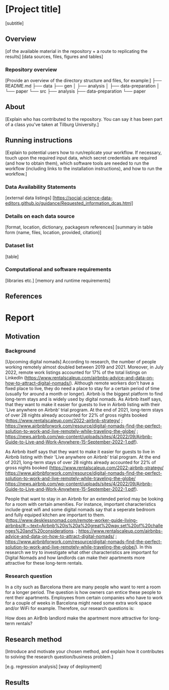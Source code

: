 # [Project title]
[subtitle]


## Overview
[of the available material in the repository + a route to replicating the results]
[data sources, files, figures and tables]

### Repository overview
[Provide an overview of the directory structure and files, for example:]
├── README.md
├── data
├── gen
│   ├── analysis
│   ├── data-preparation
│   └── paper
└── src
    ├── analysis
    ├── data-preparation
    └── paper


## About

[Explain who has contributed to the repository. You can say it has been part of a class you've taken at Tilburg University.]

    
## Running instructions

[Explain to potential users how to run/replicate your workflow. If necessary, touch upon the required input data, which secret credentials are required (and how to obtain them), which software tools are needed to run the workflow (including links to the installation instructions), and how to run the workflow.]  

### Data Availability Statements
[external data listings]
[https://social-science-data-editors.github.io/guidance/Requested_information_dcas.html]

### Details on each data source
[format, location, dictionary, packagesm references]
[summary in table form (name, files, location, provided, citation)]

### Dataset list
[table]

### Computational and software requirements
[libraries etc.]
[memory and runtime requirements]


## References


# Report 

## Motivation

### Background
[Upcoming digital nomads]
According to research, the number of people working remotely almost doubled between 2019 and 2021. Moreover, in July 2022, remote work listings accounted for 17% of the total listings on LinkedIn (https://www.rentalscaleup.com/airbnbs-advice-and-data-on-how-to-attract-digital-nomads/). Although remote workers don't have a fixed place to live, they do need a place to stay for a certain period of time (usually for around a month or longer). Airbnb is the biggest platform to find long-term stays and is widely used by digital nomads. As Airbnb itself says, that they want to make it easier for guests to live in Airbnb listing with their 'Live anywhere on Airbnb' trial program. At the end of 2021, long-term stays of over 28 nights already accounted for 22% of gross nights booked (https://www.rentalscaleup.com/2022-airbnb-strategy/ ; https://www.airbnbforwork.com/resource/digital-nomads-find-the-perfect-solution-to-work-and-live-remotely-while-traveling-the-globe/ ; 
https://news.airbnb.com/wp-content/uploads/sites/4/2022/09/Airbnb-Guide-to-Live-and-Work-Anywhere-15-September-2022-1.pdf).

As Airbnb itself says that they want to make it easier for guests to live in Airbnb listing with their 'Live anywhere on Airbnb' trial program. At the end of 2021, long-term stays of over 28 nights already accounted for 22% of gross nights booked (https://www.rentalscaleup.com/2022-airbnb-strategy/
https://www.airbnbforwork.com/resource/digital-nomads-find-the-perfect-solution-to-work-and-live-remotely-while-traveling-the-globe/
https://news.airbnb.com/wp-content/uploads/sites/4/2022/09/Airbnb-Guide-to-Live-and-Work-Anywhere-15-September-2022-1.pdf).

People that want to stay in an Airbnb for an extended period may be looking for a room with certain amenities. For instance, important characteristics include great wifi and some digital nomads say that a seperate bedroom and fully equiped kitchen are important to them. (https://www.desklessnomad.com/remote-worker-guide-living-airbnbs/#:~:text=Airbnb%20is%20a%20great%20way,set%20of%20challenges%20and%20considerations. ; https://www.rentalscaleup.com/airbnbs-advice-and-data-on-how-to-attract-digital-nomads/ ; https://www.airbnbforwork.com/resource/digital-nomads-find-the-perfect-solution-to-work-and-live-remotely-while-traveling-the-globe/). In this research we try to investigate what other characteristics are important for Digital Nomads and how landlords can make their apartments more attractive for these long-term rentals. 


### Research question
In a city such as Barcelona there are many people who want to rent a room for a longer period. The question is how owners can entice these people to rent their apartments. Employees from certain companies who have to work for a couple of weeks in Barcelona might need some extra work space and/or WiFi for example. Therefore, our research questions is:

How does an AirBnb landlord make the apartment more attractive for long-term rentals?



## Research method
[Introduce and motivate your chosen method, and explain how it contributes to solving the research question/business problem.]

[e.g. regression analysis]
[way of deployment]



## Results










